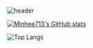 
![header](https://capsule-render.vercel.app/api?type=slice&color=auto&height=300&section=header&text=Hi!&fontSize=90&fontColor=d6ace6)

[![Minhee713's GitHub stats](https://github-readme-stats.vercel.app/api?username=Minhee713)](https://github.com/anuraghazra/github-readme-stats)

![Top Langs](https://github-readme-stats.vercel.app/api/top-langs/?username=Minhee713) 
 
 
 
 <!--
**Minhee713/Minhee713** is a ✨ _special_ ✨ repository because its `README.md` (this file) appears on your GitHub profile.

Here are some ideas to get you started:

- 🔭 I’m currently working on ...
- 🌱 I’m currently learning ...
- 👯 I’m looking to collaborate on ...
- 🤔 I’m looking for help with ...
- 💬 Ask me about ...
- 📫 How to reach me: ...
- 😄 Pronouns: ...
- ⚡ Fun fact: ...
-->

